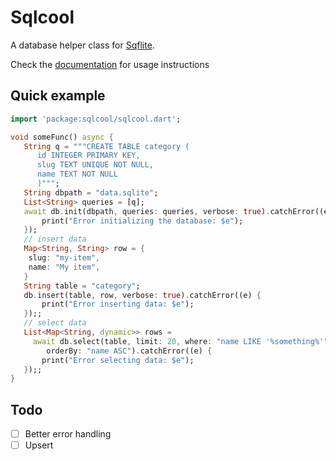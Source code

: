 # Sqlcool

A database helper class for [Sqflite](https://github.com/tekartik/sqflite).

Check the [documentation](https://sqlcool.readthedocs.io/en/latest/) for usage instructions

## Quick example

   ```dart
   import 'package:sqlcool/sqlcool.dart';

   void someFunc() async {
      String q = """CREATE TABLE category (
         id INTEGER PRIMARY KEY,
         slug TEXT UNIQUE NOT NULL,
         name TEXT NOT NULL
         )""";
      String dbpath = "data.sqlite";
      List<String> queries = [q];
      await db.init(dbpath, queries: queries, verbose: true).catchError((e) {
          print("Error initializing the database: $e");
      });
	  // insert data
      Map<String, String> row = {
       slug: "my-item",
       name: "My item",
      }
      String table = "category";
      db.insert(table, row, verbose: true).catchError((e) {
          print("Error inserting data: $e");
      });;
	  // select data
      List<Map<String, dynamic>> rows =
        await db.select(table, limit: 20, where: "name LIKE '%something%'",
           orderBy: "name ASC").catchError((e) {
          print("Error selecting data: $e");
      });;
   }
   ```

## Todo

- [ ] Better error handling
- [ ] Upsert